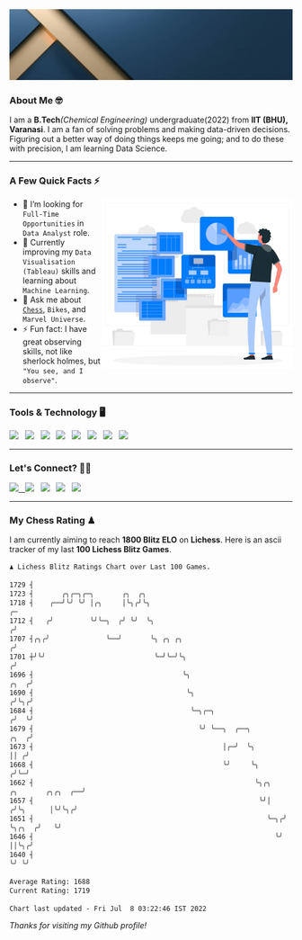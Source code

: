   <img src= "https://github.com/Laxman-Lakhan/Laxman-Lakhan/blob/master/Assets/Header.gif">

### About Me 🤓

I am a **B.Tech**_(Chemical Engineering)_ undergraduate(2022) from **IIT (BHU), Varanasi**. I am a fan of solving problems and making data-driven decisions. Figuring out a better way of doing things keeps me going; and to do these with precision, I am learning Data Science.

---

### A Few Quick Facts ⚡️
<img align="right" alt="Coding" width="340" src="https://github.com/Laxman-Lakhan/Laxman-Lakhan/blob/master/Assets/Data_Vector.jpg">   

- 🤝 I’m looking for `Full-Time Opportunities` in `Data Analyst` role.
- 📖 Currently improving my `Data Visualisation (Tableau)` skills and learning about `Machine Learning`.
- 💬 Ask me about [`Chess`](https://lichess.org/@/YourKingIsInDanger), `Bikes`, and `Marvel Universe`.
- ⚡️ Fun fact: I have great observing skills, not like sherlock holmes, but `"You see, and I observe"`.

---
### Tools & Technology 🖥

<img src="https://img.shields.io/badge/Python-white?logo=Python&logoColor=ColorName&style=ShieldStyle" /> &nbsp;
<img src="https://img.shields.io/badge/MySQL-white?logo=MySQL&logoColor=ColorName&style=ShieldStyle" /> &nbsp;
<img src="https://img.shields.io/badge/Tableau-white?logo=Tableau&logoColor=ColorName&style=ShieldStyle" /> &nbsp;
<img src="https://img.shields.io/badge/Excel-white?logo=Microsoft+Excel&logoColor=196F3D&style=ShieldStyle" /> &nbsp;
<img src="https://img.shields.io/badge/Jupyter-white?logo=Jupyter&logoColor=ColorName&style=ShieldStyle" /> &nbsp;
<img src="https://img.shields.io/badge/pandas-white?logo=Pandas&logoColor=000080&style=ShieldStyle" /> &nbsp;
<img src="https://img.shields.io/badge/numpy-white?logo=Numpy&logoColor=85C1E9&style=ShieldStyle" /> &nbsp;
<img src="https://img.shields.io/badge/scikit learn-white?logo=Scikit+Learn&logoColor=ColorName&style=ShieldStyle" /> &nbsp;



---

### Let's Connect? 🫳🏻

<a href="mailto:laxmansingh.lakhan@gmail.com"> <img src="https://img.icons8.com/fluent/48/000000/gmail.png" width="3.5%"/> &nbsp;
[<img src="https://img.icons8.com/color/48/000000/linkedin.png" width="3.5%"/>](https://www.linkedin.com/in/laxman-lakhan/)  &nbsp;
[<img src="https://img.icons8.com/fluent/48/000000/facebook-new.png" width="3.5%"/>](https://www.facebook.com/s.laxmanlakhan/)  &nbsp;
[<img src="https://img.icons8.com/fluent/48/000000/instagram-new.png" width="3.5%"/>](https://www.instagram.com/laxman.lakhan/)  &nbsp;
[<img src="https://img.icons8.com/color/48/000000/twitter.png" width="3.5%"/>](https://twitter.com/laxman__lakhan)  &nbsp;

 ---
  
### My Chess Rating ♟
  
I am currently aiming to reach **1800 Blitz ELO** on **Lichess**. Here is an ascii tracker of my last **100 Lichess Blitz Games**.

  ```
  ♟︎ 𝙻𝚒𝚌𝚑𝚎𝚜𝚜 𝙱𝚕𝚒𝚝𝚣 𝚁𝚊𝚝𝚒𝚗𝚐𝚜 𝙲𝚑𝚊𝚛𝚝 𝚘𝚟𝚎𝚛 𝙻𝚊𝚜𝚝 𝟷00 𝙶𝚊𝚖𝚎𝚜.
  
1729 ┤
1723 ┤       ╭╮╭─╮╭─╮       ╭╮  ╭╮
1718 ┤    ╭──╯╰╯ ╰╯ │╭╮     │╰╮╭╯╰╮                                                                    ╭─
1712 ┤   ╭╯         ╰╯╰─╮  ╭╯ ╰╯  ╰╮                                                                  ╭╯
1707 ┤╭╮╭╯              ╰──╯       ╰╮ ╭╮ ╭╮                                                          ╭╯
1701 ┼╯╰╯                           ╰─╯╰─╯╰╮                                                        ╭╯
1696 ┤                                     ╰╮                                                  ╭╮  ╭╯
1690 ┤                                      ╰╮                                                ╭╯╰╮╭╯
1684 ┤                                       ╰─╮╭─╮                                          ╭╯  ╰╯
1679 ┤                                         ╰╯ ╰──╮  ╭──╮                            ╭╮  ╭╯
1673 ┤                                               │╭─╯  ╰╮                           ││ ╭╯
1668 ┤                                               ╰╯     ╰╮                         ╭╯╰─╯
1662 ┤                                                       ╰╮╭╮    ╭╮       ╭╮╭╮  ╭──╯
1657 ┤                                                        ╰╯│   ╭╯╰╮      │╰╯╰╮╭╯
1651 ┤                                                          ╰─╮╭╯  ╰╮╭╮  ╭╯   ╰╯
1646 ┤                                                            ╰╯    ││╰╮╭╯
1640 ┤                                                                  ╰╯ ╰╯ 

Average Rating: 1688
Current Rating: 1719

Chart last updated - Fri Jul  8 03:22:46 IST 2022  
  ```
  
  
*Thanks for visiting my Github profile!*
